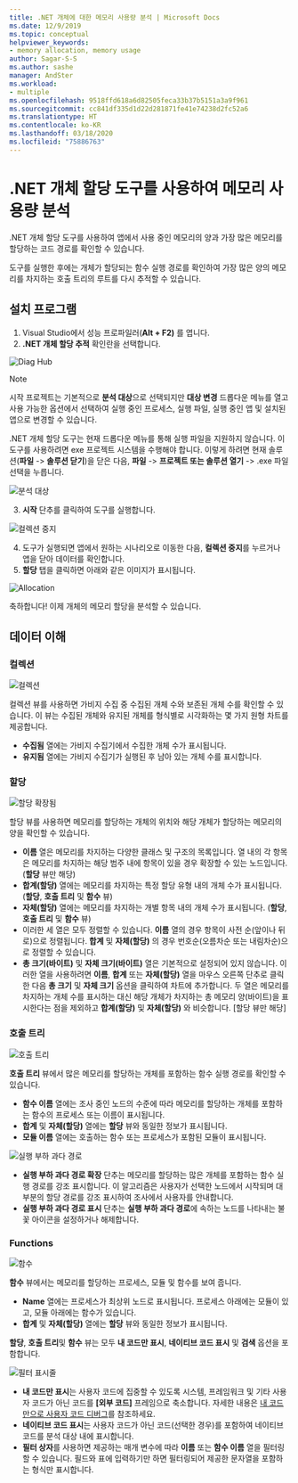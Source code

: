 ```yaml
---
title: .NET 개체에 대한 메모리 사용량 분석 | Microsoft Docs
ms.date: 12/9/2019
ms.topic: conceptual
helpviewer_keywords:
- memory allocation, memory usage
author: Sagar-S-S
ms.author: sashe
manager: AndSter
ms.workload:
- multiple
ms.openlocfilehash: 9518ffd618a6d82505feca33b37b5151a3a9f961
ms.sourcegitcommit: cc841df335d1d22d281871fe41e74238d2fc52a6
ms.translationtype: HT
ms.contentlocale: ko-KR
ms.lasthandoff: 03/18/2020
ms.locfileid: "75886763"
---
```

# <a name="analyze-memory-usage-using-the-net-object-allocation-tool"></a>.NET 개체 할당 도구를 사용하여 메모리 사용량 분석

.NET 개체 할당 도구를 사용하여 앱에서 사용 중인 메모리의 양과 가장 많은 메모리를 할당하는 코드 경로를 확인할 수 있습니다.

도구를 실행한 후에는 개체가 할당되는 함수 실행 경로를 확인하여 가장 많은 양의 메모리를 차지하는 호출 트리의 루트를 다시 추적할 수 있습니다.

## <a name="setup"></a>설치 프로그램

1. Visual Studio에서 성능 프로파일러(**Alt + F2)** 를 엽니다.
2.  **.NET 개체 할당 추적** 확인란을 선택합니다.

![Diag Hub](../profiling/media/diaghub.png "Diag Hub")

> [!NOTE]
> 시작 프로젝트는 기본적으로 **분석 대상**으로 선택되지만 **대상 변경** 드롭다운 메뉴를 열고 사용 가능한 옵션에서 선택하여 실행 중인 프로세스, 실행 파일, 실행 중인 앱 및 설치된 앱으로 변경할 수 있습니다.

   .NET 개체 할당 도구는 현재 드롭다운 메뉴를 통해 실행 파일을 지원하지 않습니다. 이 도구를 사용하려면 exe 프로젝트 시스템을 수행해야 합니다. 이렇게 하려면 현재 솔루션(**파일** -> **솔루션 닫기**)을 닫은 다음, **파일** -> **프로젝트 또는 솔루션 열기** -> .exe 파일 선택을 누릅니다.

![분석 대상](../profiling/media/analysistarget.png "분석 대상")

3. **시작** 단추를 클릭하여 도구를 실행합니다.

![컬렉션 중지](../profiling/media/stopcollection.png "컬렉션 중지")

4. 도구가 실행되면 앱에서 원하는 시나리오로 이동한 다음, **컬렉션 중지**를 누르거나 앱을 닫아 데이터를 확인합니다.
5. **할당** 탭을 클릭하면 아래와 같은 이미지가 표시됩니다.

![Allocation](../profiling/media/allocation.png "할당")

축하합니다! 이제 개체의 메모리 할당을 분석할 수 있습니다.

## <a name="understand-your-data"></a>데이터 이해

### <a name="collection"></a>컬렉션

![컬렉션](../profiling/media/collection.png "컬렉션")

컬렉션 뷰를 사용하면 가비지 수집 중 수집된 개체 수와 보존된 개체 수를 확인할 수 있습니다. 이 뷰는 수집된 개체와 유지된 개체를 형식별로 시각화하는 몇 가지 원형 차트를 제공합니다.

- **수집됨** 열에는 가비지 수집기에서 수집한 개체 수가 표시됩니다.
- **유지됨** 열에는 가비지 수집기가 실행된 후 남아 있는 개체 수를 표시합니다.

### <a name="allocation"></a>할당

![할당 확장됨](../profiling/media/allocationexpanded.png "할당 확장됨")

할당 뷰를 사용하면 메모리를 할당하는 개체의 위치와 해당 개체가 할당하는 메모리의 양을 확인할 수 있습니다.

- **이름** 열은 메모리를 차지하는 다양한 클래스 및 구조의 목록입니다. 열 내의 각 항목은 메모리를 차지하는 해당 범주 내에 항목이 있을 경우 확장할 수 있는 노드입니다. (**할당** 뷰만 해당)
- **합계(할당)** 열에는 메모리를 차지하는 특정 할당 유형 내의 개체 수가 표시됩니다. (**할당**, **호출 트리** 및 **함수** 뷰)
- **자체(할당)** 열에는 메모리를 차지하는 개별 항목 내의 개체 수가 표시됩니다. (**할당**, **호출 트리** 및 **함수** 뷰)
- 이러한 세 열은 모두 정렬할 수 있습니다. **이름** 열의 경우 항목이 사전 순(앞이나 뒤로)으로 정렬됩니다. **합계** 및 **자체(할당)** 의 경우 번호순(오름차순 또는 내림차순)으로 정렬할 수 있습니다.
- **총 크기(바이트)** 및 **자체 크기(바이트)** 열은 기본적으로 설정되어 있지 않습니다. 이러한 열을 사용하려면 **이름**, **합계** 또는 **자체(할당)** 열을 마우스 오른쪽 단추로 클릭한 다음 **총 크기** 및 **자체 크기** 옵션을 클릭하여 차트에 추가합니다. 두 열은 메모리를 차지하는 개체 수를 표시하는 대신 해당 개체가 차지하는 총 메모리 양(바이트)을 표시한다는 점을 제외하고 **합계(할당)** 및 **자체(할당)** 와 비슷합니다. [할당 뷰만 해당]

### <a name="call-tree"></a>호출 트리

![호출 트리](../profiling/media/calltree.png "호출 트리")

**호출 트리** 뷰에서 많은 메모리를 할당하는 개체를 포함하는 함수 실행 경로를 확인할 수 있습니다.

- **함수 이름** 열에는 조사 중인 노드의 수준에 따라 메모리를 할당하는 개체를 포함하는 함수의 프로세스 또는 이름이 표시됩니다.
- **합계** 및 **자체(할당)** 열에는 **할당** 뷰와 동일한 정보가 표시됩니다.
- **모듈 이름** 열에는 호출하는 함수 또는 프로세스가 포함된 모듈이 표시됩니다.

![실행 부하 과다 경로](../profiling/media/hotpath.png "실행 부하 과다 경로")

- **실행 부하 과다 경로 확장** 단추는 메모리를 할당하는 많은 개체를 포함하는 함수 실행 경로를 강조 표시합니다. 이 알고리즘은 사용자가 선택한 노드에서 시작되며 대부분의 할당 경로를 강조 표시하여 조사에서 사용자를 안내합니다.
- **실행 부하 과다 경로 표시** 단추는 **실행 부하 과다 경로**에 속하는 노드를 나타내는 불꽃 아이콘을 설정하거나 해제합니다.

### <a name="functions"></a>Functions

![함수](../profiling/media/functions.png "Functions")

**함수** 뷰에서는 메모리를 할당하는 프로세스, 모듈 및 함수를 보여 줍니다.

- **Name** 열에는 프로세스가 최상위 노드로 표시됩니다. 프로세스 아래에는 모듈이 있고, 모듈 아래에는 함수가 있습니다.
- **합계** 및 **자체(할당)** 열에는 **할당** 뷰와 동일한 정보가 표시됩니다.

**할당**, **호출 트리**및 **함수** 뷰는 모두 **내 코드만 표시**, **네이티브 코드 표시** 및 **검색** 옵션을 포함합니다.

![필터 표시줄](../profiling/media/filterbar.png "필터 표시줄")

- **내 코드만 표시**는 사용자 코드에 집중할 수 있도록 시스템, 프레임워크 및 기타 사용자 코드가 아닌 코드를 **[외부 코드]** 프레임으로 축소합니다. 자세한 내용은 [내 코드만으로 사용자 코드 디버그](../debugger/just-my-code.md)를 참조하세요.
- **네이티브 코드 표시**는 사용자 코드가 아닌 코드(선택한 경우)를 포함하여 네이티브 코드를 분석 대상 내에 표시합니다.
- **필터 상자**를 사용하면 제공하는 매개 변수에 따라 **이름** 또는 **함수 이름** 열을 필터링할 수 있습니다. 필드와 표에 입력하기만 하면 필터링되어 제공한 문자열을 포함하는 형식만 표시합니다.
